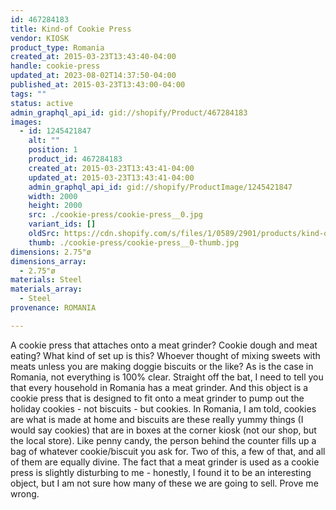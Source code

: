 ```yaml
---
id: 467284183
title: Kind-of Cookie Press
vendor: KIOSK
product_type: Romania
created_at: 2015-03-23T13:43:40-04:00
handle: cookie-press
updated_at: 2023-08-02T14:37:50-04:00
published_at: 2015-03-23T13:43:00-04:00
tags: ""
status: active
admin_graphql_api_id: gid://shopify/Product/467284183
images:
  - id: 1245421847
    alt: ""
    position: 1
    product_id: 467284183
    created_at: 2015-03-23T13:43:41-04:00
    updated_at: 2015-03-23T13:43:41-04:00
    admin_graphql_api_id: gid://shopify/ProductImage/1245421847
    width: 2000
    height: 2000
    src: ./cookie-press/cookie-press__0.jpg
    variant_ids: []
    oldSrc: https://cdn.shopify.com/s/files/1/0589/2901/products/kind-of_cookie_press.jpeg?v=1427132621
    thumb: ./cookie-press/cookie-press__0-thumb.jpg
dimensions: 2.75"ø
dimensions_array:
  - 2.75"ø
materials: Steel
materials_array:
  - Steel
provenance: ROMANIA

---
```


A cookie press that attaches onto a meat grinder? Cookie dough and meat eating? What kind of set up is this? Whoever thought of mixing sweets with meats unless you are making doggie biscuits or the like? As is the case in Romania, not everything is 100% clear. Straight off the bat, I need to tell you that every household in Romania has a meat grinder. And this object is a cookie press that is designed to fit onto a meat grinder to pump out the holiday cookies - not biscuits - but cookies. In Romania, I am told, cookies are what is made at home and biscuits are these really yummy things (I would say cookies) that are in boxes at the corner kiosk (not our shop, but the local store). Like penny candy, the person behind the counter fills up a bag of whatever cookie/biscuit you ask for. Two of this, a few of that, and all of them are equally divine. The fact that a meat grinder is used as a cookie press is slightly disturbing to me - honestly, I found it to be an interesting object, but I am not sure how many of these we are going to sell. Prove me wrong.